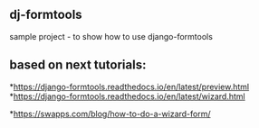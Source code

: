 ## dj-formtools
sample project - to show how to use django-formtools 

## based on next tutorials:

*https://django-formtools.readthedocs.io/en/latest/preview.html
*https://django-formtools.readthedocs.io/en/latest/wizard.html

*https://swapps.com/blog/how-to-do-a-wizard-form/

